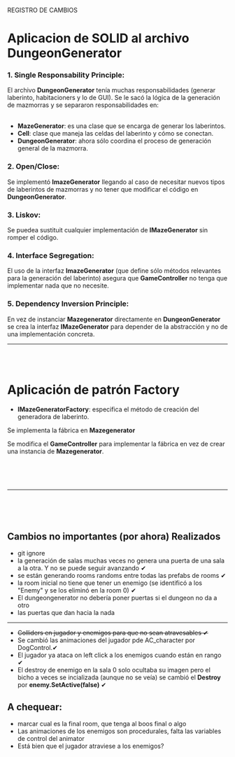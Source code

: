   REGISTRO DE CAMBIOS
 
# Aplicacion de SOLID al archivo DungeonGenerator



<h3>1. Single Responsability Principle:</h3>
El archivo <b>DungeonGenerator</b> tenía muchas responsabilidades (generar laberinto, habitacioners y lo de GUI). Se le sacó la lógica de la generación de mazmorras y se separaron responsabilidades en: <br><br>

- <b>MazeGenerator</b>: es una clase que se encarga de generar los laberintos.
- <b>Cell</b>: clase que maneja las celdas del laberinto y cómo se conectan.
- <b>DungeonGenerator</b>: ahora sólo coordina el proceso de generación general de la mazmorra.


<h3>2. Open/Close:</h3>
Se implementó <b>ImazeGenerator</b> llegando al caso de necesitar nuevos tipos de laberintos de mazmorras y no tener que modificar el código en <b>DungeonGenerator</b>.

<h3>3. Liskov:</h3>
Se puedea sustituit cualquier implementación de <b>IMazeGenerator</b> sin romper el código.


<h3>4. Interface Segregation:</h3>
El uso de la interfaz <b>ImazeGenerator</b> (que define sólo métodos relevantes para la generación del laberinto) asegura que <b>GameController</b> no tenga que implementar nada que no necesite.



<h3>5. Dependency Inversion Principle:</h3>
En vez de instanciar <b>Mazegenerator</b> directamente en <b>DungeonGenerator</b> se crea la interfaz <b>IMazeGenerator</b> para depender de la abstracción y no de una implementación concreta.

---------------------------------------------------------------
<br><br>




# Aplicación de patrón Factory

- <b>IMazeGeneratorFactory</b>: especifica el método de creación del generadora de laberinto.

Se implementa la fábrica en <b>Mazegenerator</b>

Se modifica el <b>GameController</b> para implementar la fábrica en vez de crear una instancia de <b>Mazegenerator</b>.

<br><br><br>

-----------------------------------------------------------


<br><br><br>

 ## Cambios no importantes (por ahora) Realizados

* git ignore
* la generación de salas muchas veces no genera una puerta de una sala a la otra. Y no se puede seguir avanzando ✔
* se están generando rooms randoms entre todas las prefabs de rooms ✔
*  la room inicial no tiene que tener un enemigo (se identificó a los "Enemy" y se los eliminó en la room 0) ✔
* El dungeongenerator no debería poner puertas si el dungeon no da a otro
 * las puertas que dan hacia la nada

---------------------------------------------------

* ~~Colliders en jugador y enemigos para que no sean atravesables ✔~~
* Se cambió las animaciones del jugador pde AC_character por DogControl.✔
* El jugador ya ataca on left click a los enemigos cuando están en rango ✔
* El destroy de enemigo en la sala 0 solo ocultaba su imagen pero el bicho a veces se incializada (aunque no se veía)
  se cambió el <b>Destroy</b> por <b>enemy.SetActive(false)</b> ✔




 ## A chequear:
 
 * marcar cual es la final room, que tenga al boos final o algo
 * Las animaciones de los enemigos son procedurales, falta las variables de control del animator
 * Está bien que el jugador atraviese a los enemigos?




